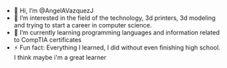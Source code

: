 - 👋 Hi, I’m @AngelAVazquezJ
- 👀 I’m interested in the field of the technology, 3d printers, 3d modeling and trying to start a career in computer science. 
- 🌱 I’m currently learning programming languages ​​and information related to CompTIA certificates
- ⚡ Fun fact: Everything I learned, I did without even finishing high school. I think maybe i'm a great learner 
<!---
AngelAVazquezJ/AngelAVazquezJ is a ✨ special ✨ repository because its `README.md` (this file) appears on your GitHub profile.
You can click the Preview link to take a look at your changes.
--->
